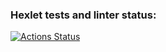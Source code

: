 ### Hexlet tests and linter status:
[![Actions Status](https://github.com/Deep-mount/python-project-50/workflows/hexlet-check/badge.svg)](https://github.com/Deep-mount/python-project-50/actions)